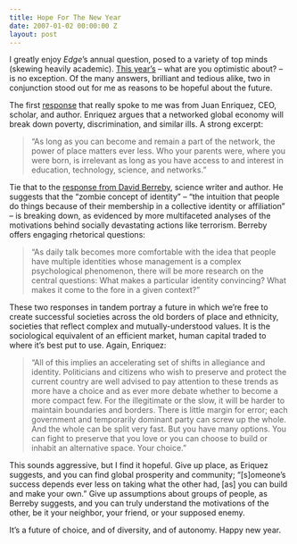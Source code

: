 ```yaml
---
title: Hope For The New Year
date: 2007-01-02 00:00:00 Z
layout: post
---
```





I greatly enjoy *Edge*’s annual question, posed to a variety of top minds (skewing heavily academic). [This year’s](http://edge.org/q2007/q07_index.html) – what are you optimistic about? – is no exception. Of the many answers, brilliant and tedious alike, two in conjunction stood out for me as reasons to be hopeful about the future.

The first [response](http://edge.org/q2007/q07_3.html#enriquez) that really spoke to me was from Juan Enriquez, CEO, scholar, and author. Enriquez argues that a networked global economy will break down poverty, discrimination, and similar ills. A strong excerpt:

> “As long as you can become and remain a part of the network, the power of place matters ever less. Who your parents were, where you were born, is irrelevant as long as you have access to and interest in education, technology, science, and networks.”

Tie that to the [response from David Berreby](http://edge.org/q2007/q07_11.html#berreby), science writer and author. He suggests that the “zombie concept of identity” – “the intuition that people do things because of their membership in a collective identity or affiliation” – is breaking down, as evidenced by more multifaceted analyses of the motivations behind socially devastating actions like terrorism. Berreby offers engaging rhetorical questions:

> “As daily talk becomes more comfortable with the idea that people have multiple identities whose management is a complex psychological phenomenon, there will be more research on the central questions: What makes a particular identity convincing? What makes it come to the fore in a given context?”

These two responses in tandem portray a future in which we’re free to create successful societies across the old borders of place and ethnicity, societies that reflect complex and mutually-understood values. It is the sociological equivalent of an efficient market, human capital traded to where it’s best put to use. Again, Enriquez:

> “All of this implies an accelerating set of shifts in allegiance and identity. Politicians and citizens who wish to preserve and protect the current country are well advised to pay attention to these trends as more have a choice and as ever more debate whether to become a more compact few. For the illegitimate or the slow, it will be harder to maintain boundaries and borders. There is little margin for error; each government and temporarily dominant party can screw up the whole. And the whole can be split very fast. But you have many options. You can fight to preserve that you love or you can choose to build or inhabit an alternative space. Your choice.”

This sounds aggressive, but I find it hopeful. Give up place, as Eriquez suggests, and you can find global prosperity and community; “[s]omeone’s success depends ever less on taking what the other had, [as] you can build and make your own.” Give up assumptions about groups of people, as Berreby suggests, and you can truly understand the motivations of the other, be it your neighbor, your friend, or your supposed enemy.

It’s a future of choice, and of diversity, and of autonomy. Happy new year.
